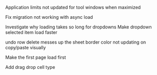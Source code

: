 ﻿Application limits not updated for tool windows when maximized

Fix migration not working with async load

Investigate why loading takes so long for dropdowns
Make dropdown selected item load faster

undo row delete messes up the sheet
border color not updating on copy/paste visually

Make the first page load first

Add drag drop cell type